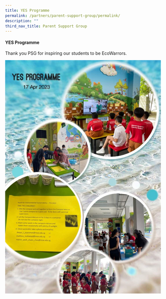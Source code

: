 ```yaml
---
title: YES Programme
permalink: /partners/parent-support-group/permalink/
description: ""
third_nav_title: Parent Support Group
---
```

#### YES Programme
Thank you PSG for inspiring our students to be EcoWarrors. 

![](/images/2023%20yes%20programme.jpg)